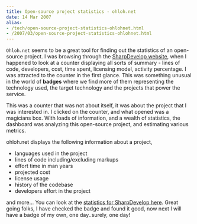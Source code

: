 ```yaml
---
title: Open-source project statistics - ohloh.net
date: 14 Mar 2007
alias:
- /tech/open-source-project-statistics-ohlohnet.html
- /2007/03/open-source-project-statistics-ohlohnet.html
---
```


`Ohloh.net` seems to be a great tool for finding out the statistics of an open-source 
project. I was browsing through the <a href="http://www.icsharpcode.com/">SharpDevelop 
website</a>, when I happened to look at a counter displaying all sorts of summary - lines 
of code, developers, cost, time spent, licensing model, activity percentage. I was attracted 
to the counter in the first glance. This was something unusual in the world of **badges** 
where we find more of them representing the technology used, the target technology and the 
projects that power the service.

<!-- break here -->

This was a counter that was not about itself, it was about the project that I was interested 
in. I clicked on the counter, and what opened was a magicians box. With loads of information, 
and a wealth of statistics, the dashboard was analyzing this open-source project, and 
estimating various metrics.

ohloh.net displays the following information about a project,

* languages used in the project
* lines of code including/excluding markups
* effort time in man years
* projected cost
* license usage
* history of the codebase
* developers effort in the project


and more... You can look at the <a href="http://www.ohloh.net/projects/3544">statistics for 
SharpDevelop here</a>. Great going folks, I have checked the badge and found it good, now 
next I will have a badge of my own, one day..surely, one day!